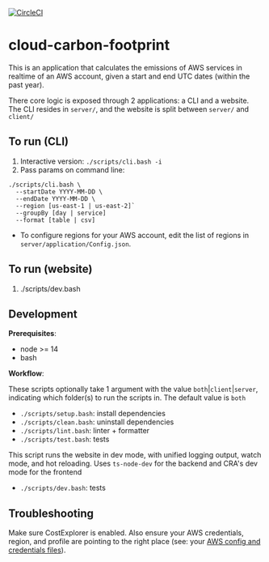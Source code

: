 [![CircleCI](https://circleci.com/gh/dtoakley-tw/cloud-carbon-footprint.svg?style=shield&circle-token=38b9b1f6f25130adb690aaee3674a17f1bff9ac4)](https://circleci.com/gh/dtoakley-tw/cloud-carbon-footprint/tree/trunk)

# cloud-carbon-footprint

This is an application that calculates the emissions of AWS services in realtime of an AWS account, given a start and end UTC dates (within the past year).

There core logic is exposed through 2 applications: a CLI and a website. The CLI resides in `server/`, and the website is split between `server/` and `client/`

## To run (CLI)
  1. Interactive version: `./scripts/cli.bash -i`
  2. Pass params on command line: 
  ```
  ./scripts/cli.bash \
    --startDate YYYY-MM-DD \
    --endDate YYYY-MM-DD \
    --region [us-east-1 | us-east-2]`
    --groupBy [day | service]
    --format [table | csv]
  ```
- To configure regions for your AWS account, edit the list of regions in `server/application/Config.json`. 

## To run (website)
  1. ./scripts/dev.bash

## Development
**Prerequisites**:
  - node >= 14
  - bash

**Workflow**:

These scripts optionally take 1 argument with the value `both`|`client`|`server`, indicating which folder(s) to run the scripts in. The default value is `both`
  - `./scripts/setup.bash`: install dependencies
  - `./scripts/clean.bash`: uninstall dependencies
  - `./scripts/lint.bash`: linter + formatter
  - `./scripts/test.bash`: tests

This script runs the website in dev mode, with unified logging output, watch mode, and hot reloading. Uses `ts-node-dev` for the backend and CRA's dev mode for the frontend
  - `./scripts/dev.bash`: tests

## Troubleshooting
Make sure CostExplorer is enabled. Also ensure your AWS credentials, region, and profile are pointing to the right place (see: your [AWS config and credentials files](https://docs.aws.amazon.com/cli/latest/userguide/cli-configure-profiles.html)).
